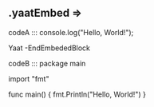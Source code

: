 ## .yaatEmbed =>

codeA :::
console.log("Hello, World!");

Yaat -EndEmbededBlock

codeB :::
package main

import "fmt"

func main() {
fmt.Println("Hello, World!")
}

